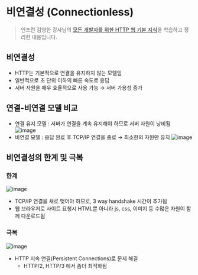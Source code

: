 # 비연결성 (Connectionless)
> 인프런 김영한 강사님의 [모든 개발자를 위한 HTTP 웹 기본 지식](https://www.inflearn.com/course/http-%EC%9B%B9-%EB%84%A4%ED%8A%B8%EC%9B%8C%ED%81%AC#)을 학습하고 정리한 내용입니다.

## 비연결성
- HTTP는 기본적으로 연결을 유지하지 않는 모델임
- 일반적으로 초 단위 이하의 빠른 속도로 응답
- 서버 자원을 매우 효율적으로 사용 가능 → 서버 가용성 증가

## 연결-비연결 모델 비교
- 연결 유지 모델 : 서버가 연결을 계속 유지해야 하므로 서버 자원이 낭비됨
  ![image](https://github.com/makepin2r/TIL/assets/39889583/8d7e8261-b89c-4fd5-8657-f97c9b5066a9)
- 비연결 모델 : 응답 완료 후 TCP/IP 연결을 종료 → 최소한의 자원만 유지
  ![image](https://github.com/makepin2r/TIL/assets/39889583/975ccbf8-bc60-4425-89a2-42a0e5790d42)

## 비연결성의 한계 및 극복
### 한계
![image](https://github.com/makepin2r/TIL/assets/39889583/55f38e7d-52c7-49e7-95ae-f2f5dc53eea0)
- TCP/IP 연결을 새로 맺어야 하므로, 3 way handshake 시간이 추가됨
- 웹 브라우저로 사이트 요청시 HTML뿐 아니라 js, css, 이미지 등 수많은 자원이 함께 다운로드됨
### 극복
![image](https://github.com/makepin2r/TIL/assets/39889583/7acc3517-d70d-4dad-bad9-4107807ba6bd)
- HTTP 지속 연결(Persistent Connections)로 문제 해결
  - HTTP/2, HTTP/3 에서 좀더 최적화됨
